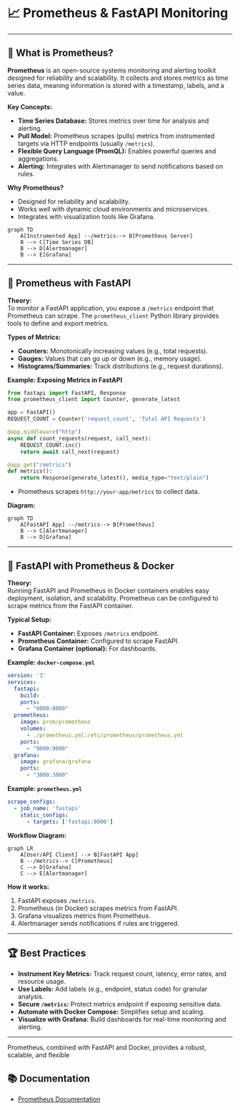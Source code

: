 # 📈 Prometheus & FastAPI Monitoring

---

## 🧭 What is Prometheus?

**Prometheus** is an open-source systems monitoring and alerting toolkit designed for reliability and scalability. It collects and stores metrics as time series data, meaning information is stored with a timestamp, labels, and a value.

**Key Concepts:**
- **Time Series Database:** Stores metrics over time for analysis and alerting.
- **Pull Model:** Prometheus scrapes (pulls) metrics from instrumented targets via HTTP endpoints (usually `/metrics`).
- **Flexible Query Language (PromQL):** Enables powerful queries and aggregations.
- **Alerting:** Integrates with Alertmanager to send notifications based on rules.

**Why Prometheus?**
- Designed for reliability and scalability.
- Works well with dynamic cloud environments and microservices.
- Integrates with visualization tools like Grafana.

```mermaid
graph TD
    A[Instrumented App] --/metrics--> B[Prometheus Server]
    B --> C[Time Series DB]
    B --> D[Alertmanager]
    B --> E[Grafana]
```

---

## 🚦 Prometheus with FastAPI

**Theory:**  
To monitor a FastAPI application, you expose a `/metrics` endpoint that Prometheus can scrape. The `prometheus_client` Python library provides tools to define and export metrics.

**Types of Metrics:**
- **Counters:** Monotonically increasing values (e.g., total requests).
- **Gauges:** Values that can go up or down (e.g., memory usage).
- **Histograms/Summaries:** Track distributions (e.g., request durations).

**Example: Exposing Metrics in FastAPI**
```python
from fastapi import FastAPI, Response
from prometheus_client import Counter, generate_latest

app = FastAPI()
REQUEST_COUNT = Counter('request_count', 'Total API Requests')

@app.middleware("http")
async def count_requests(request, call_next):
    REQUEST_COUNT.inc()
    return await call_next(request)

@app.get("/metrics")
def metrics():
    return Response(generate_latest(), media_type="text/plain")
```
- Prometheus scrapes `http://your-app/metrics` to collect data.

**Diagram:**
```mermaid
graph TD
    A[FastAPI App] --/metrics--> B[Prometheus]
    B --> C[Alertmanager]
    B --> D[Grafana]
```

---

## 🐳 FastAPI with Prometheus & Docker

**Theory:**  
Running FastAPI and Prometheus in Docker containers enables easy deployment, isolation, and scalability. Prometheus can be configured to scrape metrics from the FastAPI container.

**Typical Setup:**
- **FastAPI Container:** Exposes `/metrics` endpoint.
- **Prometheus Container:** Configured to scrape FastAPI.
- **Grafana Container (optional):** For dashboards.

**Example: `docker-compose.yml`**
```yaml
version: '3'
services:
  fastapi:
    build: .
    ports:
      - "8000:8000"
  prometheus:
    image: prom/prometheus
    volumes:
      - ./prometheus.yml:/etc/prometheus/prometheus.yml
    ports:
      - "9090:9090"
  grafana:
    image: grafana/grafana
    ports:
      - "3000:3000"
```

**Example: `prometheus.yml`**
```yaml
scrape_configs:
  - job_name: 'fastapi'
    static_configs:
      - targets: ['fastapi:8000']
```

**Workflow Diagram:**
```mermaid
graph LR
    A[User/API Client] --> B[FastAPI App]
    B --/metrics--> C[Prometheus]
    C --> D[Grafana]
    C --> E[Alertmanager]
```

**How it works:**
1. FastAPI exposes `/metrics`.
2. Prometheus (in Docker) scrapes metrics from FastAPI.
3. Grafana visualizes metrics from Prometheus.
4. Alertmanager sends notifications if rules are triggered.

---

## 🏆 Best Practices

- **Instrument Key Metrics:** Track request count, latency, error rates, and resource usage.
- **Use Labels:** Add labels (e.g., endpoint, status code) for granular analysis.
- **Secure `/metrics`:** Protect metrics endpoint if exposing sensitive data.
- **Automate with Docker Compose:** Simplifies setup and scaling.
- **Visualize with Grafana:** Build dashboards for real-time monitoring and alerting.

---

Prometheus, combined with FastAPI and Docker, provides a robust, scalable, and flexible

## 📚 Documentation

- [Prometheus Documentation](https://prometheus.io/docs)